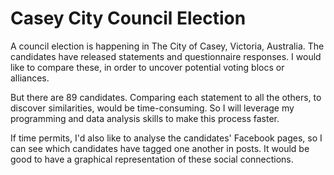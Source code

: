 # Casey City Council Election

A council election is happening in The City of Casey, Victoria, Australia. The candidates have released statements and questionnaire responses. I would like to compare these, in order to uncover potential voting blocs or alliances. 

But there are 89 candidates. Comparing each statement to all the others, to discover similarities, would be time-consuming. So I will leverage my programming and data analysis skills to make this process faster.

If time permits, I'd also like to analyse the candidates' Facebook pages, so I can see which candidates have tagged one another in posts. It would be good to have a graphical representation of these social connections. 


